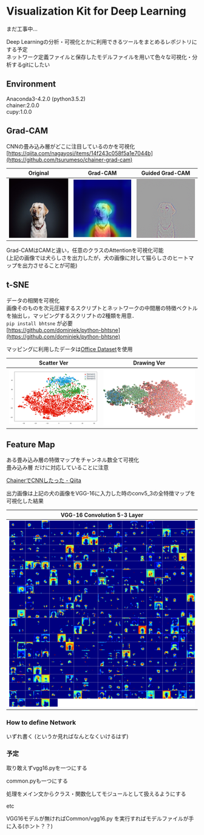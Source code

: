 # Visualization Kit for Deep Learning
まだ工事中...

Deep Learningの分析・可視化とかに利用できるツールをまとめるレポジトリにする予定 <br>
ネットワーク定義ファイルと保存したモデルファイルを用いて色々な可視化・分析するgitにしたい

## Environment
Anaconda3-4.2.0 (python3.5.2) <br>
chainer:2.0.0 <br>
cupy:1.0.0 <br>


## Grad-CAM
CNNの畳み込み層がどこに注目しているのかを可視化 <br>[https://qiita.com/nagayosi/items/14f243c058f5a1e7044b](https://github.com/tsurumeso/chainer-grad-cam)


|  Original |  Grad-CAM  |  Guided Grad-CAM |
| :---: | :---: | :---:  |
|![](./GradCAM/img_Source.png)|![](./GradCAM/img_GradCam.png)|![](./GradCAM/img_GuidedGradCam.png)|

Grad-CAMはCAMと違い，任意のクラスのAttentionを可視化可能<br>
(上記の画像では犬らしさを出力したが，犬の画像に対して猫らしさのヒートマップを出力させることが可能)

## t-SNE
データの相関を可視化<br>
画像そのものを次元圧縮するスクリプトとネットワークの中間層の特徴ベクトルを抽出し，マッピングするスクリプトの2種類を用意．<br>
`pip install bhtsne` が必要 <br>
[https://github.com/dominiek/python-bhtsne](https://github.com/dominiek/python-bhtsne)


マッピングに利用したデータは[Office Dataset](https://people.eecs.berkeley.edu/~jhoffman/domainadapt/)を使用

|  Scatter Ver | Drawing Ver |
| :---: | :---: |
|![](./t-SNE/scatter.png)|![](./t-SNE/resizemap.png)|


## Feature Map
ある畳み込み層の特徴マップをチャンネル数全て可視化<br>
畳み込み層 だけに対応していることに注意

[ChainerでCNNしたった - Qiita](https://qiita.com/nagayosi/items/14f243c058f5a1e7044b)

出力画像は上記の犬の画像をVGG-16に入力した時のconv5_3の全特徴マップを可視化した結果

|  VGG-16 Convolution 5-3 Layer  |
|  :--------------------------:  |
|![](./featureMap/featureMap.png)|

### How to define Network
いずれ書く (というか見ればなんとなくいけるはず)

<!-- まず自前のネットワークを用意する．
その後，Collection モジュールを用いてディクショナリを作成 -->


### 予定
取り敢えずvgg16.pyを一つにする

common.pyも一つにする

処理をメイン文からクラス・関数化してモジュールとして扱えるようにする

etc 

VGG16モデルが無ければCommon/vgg16.py を実行すればモデルファイルが手に入る(ホント？？)



